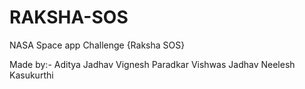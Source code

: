 # RAKSHA-SOS
NASA Space app Challenge {Raksha SOS}



Made by:-
Aditya Jadhav
Vignesh Paradkar
Vishwas Jadhav
Neelesh Kasukurthi
